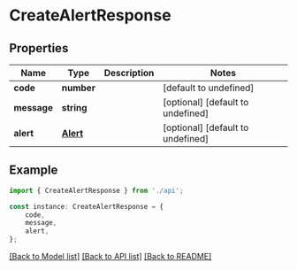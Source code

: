 # CreateAlertResponse


## Properties

Name | Type | Description | Notes
------------ | ------------- | ------------- | -------------
**code** | **number** |  | [default to undefined]
**message** | **string** |  | [optional] [default to undefined]
**alert** | [**Alert**](Alert.md) |  | [optional] [default to undefined]

## Example

```typescript
import { CreateAlertResponse } from './api';

const instance: CreateAlertResponse = {
    code,
    message,
    alert,
};
```

[[Back to Model list]](../README.md#documentation-for-models) [[Back to API list]](../README.md#documentation-for-api-endpoints) [[Back to README]](../README.md)
